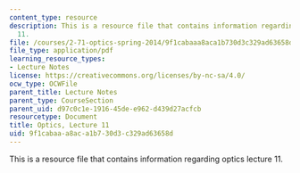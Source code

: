 ```yaml
---
content_type: resource
description: This is a resource file that contains information regarding optics lecture
  11.
file: /courses/2-71-optics-spring-2014/9f1cabaaa8aca1b730d3c329ad63658d_MIT2_71S14_lec11_notes.pdf
file_type: application/pdf
learning_resource_types:
- Lecture Notes
license: https://creativecommons.org/licenses/by-nc-sa/4.0/
ocw_type: OCWFile
parent_title: Lecture Notes
parent_type: CourseSection
parent_uid: d97c0c1e-1916-45de-e962-d439d27acfcb
resourcetype: Document
title: Optics, Lecture 11
uid: 9f1cabaa-a8ac-a1b7-30d3-c329ad63658d
---
```

This is a resource file that contains information regarding optics lecture 11.